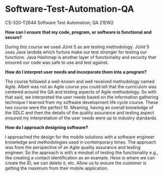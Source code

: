 # Software-Test-Automation-QA
CS-320-T2644 Software Test Automation; QA 21EW2

**How can I ensure that my code, program, or software is functional and secure?**

During this course we used JUnit 5 as are testing methodology. JUnit 5 uses Java lambda which furture make our test stronger for testing our functions. Java Hashmap is another layer of functionality and security that ensured our code was safe to use and test against. 

**How do I interpret user needs and incorporate them into a program?**

The course followed a well-known and well received methodology named Agile. Albeit was not an Agile course you could tell that the curriculum was centered around the QA and testing aspects of Agile methodology. So with that said, we interpreted the user needs based on the information gathering technique I learned from my software development life cycle course. These two course were the perfect fit. Meaning, having an overall knowledge of the SDLC and then the details of the quality assurance and testing aspect ensured my interpretation of the user needs were up to industry standards.

**How do I approach designing software?**

I approached the design for the mobile solutions with a software engineer knowledge and methodologies used in contemporary times. The approach was from the perspective of an Agile quality assurance and testing engineer. So the approach is with a mindset of testing the functionality e.g., like creating a contact identification as an example. Hese is where we can create the ID, we can delete it, etc. Allow us to ensure the customer is getting the maximum from their mobile application.     
